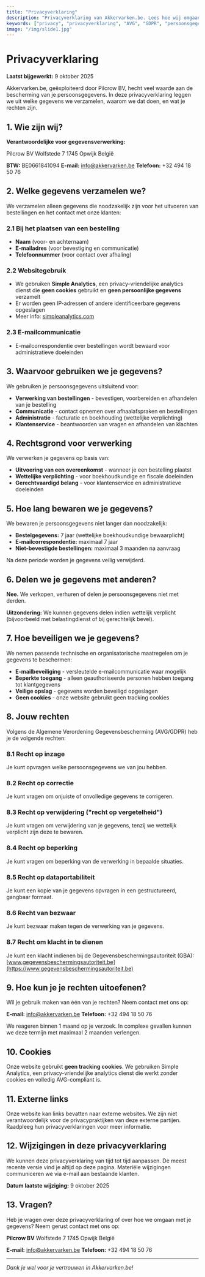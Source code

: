 ```yaml
---
title: "Privacyverklaring"
description: "Privacyverklaring van Akkervarken.be. Lees hoe wij omgaan met je persoonsgegevens en wat je rechten zijn volgens de AVG/GDPR."
keywords: ["privacy", "privacyverklaring", "AVG", "GDPR", "persoonsgegevens", "gegevensbescherming"]
image: "/img/slide1.jpg"
---
```


# Privacyverklaring

**Laatst bijgewerkt:** 9 oktober 2025

Akkervarken.be, geëxploiteerd door Pilcrow BV, hecht veel waarde aan de bescherming van je persoonsgegevens. In deze privacyverklaring leggen we uit welke gegevens we verzamelen, waarom we dat doen, en wat je rechten zijn.

## 1. Wie zijn wij?

**Verantwoordelijke voor gegevensverwerking:**

Pilcrow BV
Wolfstede 7
1745 Opwijk
België

**BTW:** BE0661841094
**E-mail:** info@akkervarken.be
**Telefoon:** +32 494 18 50 76

## 2. Welke gegevens verzamelen we?

We verzamelen alleen gegevens die noodzakelijk zijn voor het uitvoeren van bestellingen en het contact met onze klanten:

### 2.1 Bij het plaatsen van een bestelling
- **Naam** (voor- en achternaam)
- **E-mailadres** (voor bevestiging en communicatie)
- **Telefoonnummer** (voor contact over afhaling)

### 2.2 Websitegebruik
- We gebruiken **Simple Analytics**, een privacy-vriendelijke analytics dienst die **geen cookies** gebruikt en **geen persoonlijke gegevens** verzamelt
- Er worden geen IP-adressen of andere identificeerbare gegevens opgeslagen
- Meer info: [simpleanalytics.com](https://simpleanalytics.com)

### 2.3 E-mailcommunicatie
- E-mailcorrespondentie over bestellingen wordt bewaard voor administratieve doeleinden

## 3. Waarvoor gebruiken we je gegevens?

We gebruiken je persoonsgegevens uitsluitend voor:

- **Verwerking van bestellingen** - bevestigen, voorbereiden en afhandelen van je bestelling
- **Communicatie** - contact opnemen over afhaalafspraken en bestellingen
- **Administratie** - facturatie en boekhouding (wettelijke verplichting)
- **Klantenservice** - beantwoorden van vragen en afhandelen van klachten

## 4. Rechtsgrond voor verwerking

We verwerken je gegevens op basis van:

- **Uitvoering van een overeenkomst** - wanneer je een bestelling plaatst
- **Wettelijke verplichting** - voor boekhoudkundige en fiscale doeleinden
- **Gerechtvaardigd belang** - voor klantenservice en administratieve doeleinden

## 5. Hoe lang bewaren we je gegevens?

We bewaren je persoonsgegevens niet langer dan noodzakelijk:

- **Bestelgegevens:** 7 jaar (wettelijke boekhoudkundige bewaarplicht)
- **E-mailcorrespondentie:** maximaal 7 jaar
- **Niet-bevestigde bestellingen:** maximaal 3 maanden na aanvraag

Na deze periode worden je gegevens veilig verwijderd.

## 6. Delen we je gegevens met anderen?

**Nee.** We verkopen, verhuren of delen je persoonsgegevens niet met derden.

**Uitzondering:** We kunnen gegevens delen indien wettelijk verplicht (bijvoorbeeld met belastingdienst of bij gerechtelijk bevel).

## 7. Hoe beveiligen we je gegevens?

We nemen passende technische en organisatorische maatregelen om je gegevens te beschermen:

- **E-mailbeveiliging** - versleutelde e-mailcommunicatie waar mogelijk
- **Beperkte toegang** - alleen geauthoriseerde personen hebben toegang tot klantgegevens
- **Veilige opslag** - gegevens worden beveiligd opgeslagen
- **Geen cookies** - onze website gebruikt geen tracking cookies

## 8. Jouw rechten

Volgens de Algemene Verordening Gegevensbescherming (AVG/GDPR) heb je de volgende rechten:

### 8.1 Recht op inzage
Je kunt opvragen welke persoonsgegevens we van jou hebben.

### 8.2 Recht op correctie
Je kunt vragen om onjuiste of onvolledige gegevens te corrigeren.

### 8.3 Recht op verwijdering ("recht op vergetelheid")
Je kunt vragen om verwijdering van je gegevens, tenzij we wettelijk verplicht zijn deze te bewaren.

### 8.4 Recht op beperking
Je kunt vragen om beperking van de verwerking in bepaalde situaties.

### 8.5 Recht op dataportabiliteit
Je kunt een kopie van je gegevens opvragen in een gestructureerd, gangbaar formaat.

### 8.6 Recht van bezwaar
Je kunt bezwaar maken tegen de verwerking van je gegevens.

### 8.7 Recht om klacht in te dienen
Je kunt een klacht indienen bij de Gegevensbeschermingsautoriteit (GBA):
[www.gegevensbeschermingsautoriteit.be](https://www.gegevensbeschermingsautoriteit.be)

## 9. Hoe kun je je rechten uitoefenen?

Wil je gebruik maken van één van je rechten? Neem contact met ons op:

**E-mail:** info@akkervarken.be
**Telefoon:** +32 494 18 50 76

We reageren binnen 1 maand op je verzoek. In complexe gevallen kunnen we deze termijn met maximaal 2 maanden verlengen.

## 10. Cookies

Onze website gebruikt **geen tracking cookies**. We gebruiken Simple Analytics, een privacy-vriendelijke analytics dienst die werkt zonder cookies en volledig AVG-compliant is.

## 11. Externe links

Onze website kan links bevatten naar externe websites. We zijn niet verantwoordelijk voor de privacypraktijken van deze externe partijen. Raadpleeg hun privacyverklaringen voor meer informatie.

## 12. Wijzigingen in deze privacyverklaring

We kunnen deze privacyverklaring van tijd tot tijd aanpassen. De meest recente versie vind je altijd op deze pagina. Materiële wijzigingen communiceren we via e-mail aan bestaande klanten.

**Datum laatste wijziging:** 9 oktober 2025

## 13. Vragen?

Heb je vragen over deze privacyverklaring of over hoe we omgaan met je gegevens? Neem gerust contact met ons op:

**Pilcrow BV**
Wolfstede 7
1745 Opwijk
België

**E-mail:** info@akkervarken.be
**Telefoon:** +32 494 18 50 76

---

_Dank je wel voor je vertrouwen in Akkervarken.be!_
